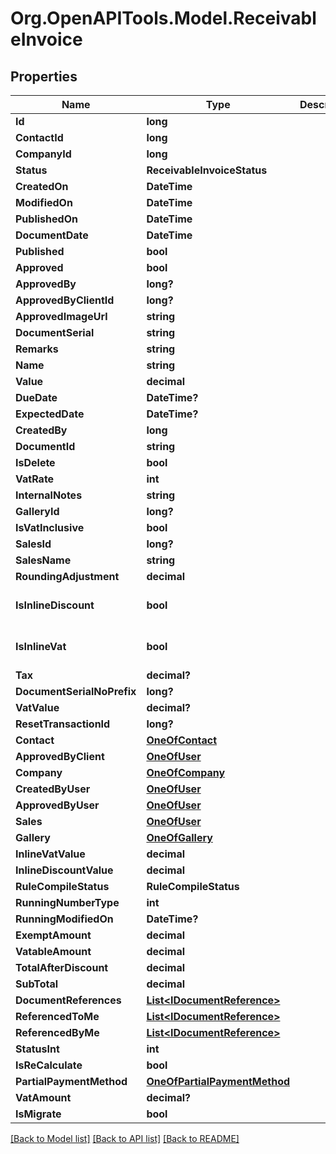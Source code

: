 # Org.OpenAPITools.Model.ReceivableInvoice

## Properties

Name | Type | Description | Notes
------------ | ------------- | ------------- | -------------
**Id** | **long** |  | [optional] 
**ContactId** | **long** |  | [optional] 
**CompanyId** | **long** |  | 
**Status** | **ReceivableInvoiceStatus** |  | [optional] 
**CreatedOn** | **DateTime** |  | 
**ModifiedOn** | **DateTime** |  | 
**PublishedOn** | **DateTime** |  | 
**DocumentDate** | **DateTime** |  | 
**Published** | **bool** |  | [optional] 
**Approved** | **bool** |  | [optional] 
**ApprovedBy** | **long?** |  | [optional] 
**ApprovedByClientId** | **long?** |  | [optional] 
**ApprovedImageUrl** | **string** |  | [optional] 
**DocumentSerial** | **string** |  | [optional] 
**Remarks** | **string** |  | [optional] 
**Name** | **string** |  | [optional] 
**Value** | **decimal** |  | [optional] 
**DueDate** | **DateTime?** |  | [optional] 
**ExpectedDate** | **DateTime?** |  | [optional] 
**CreatedBy** | **long** |  | [optional] 
**DocumentId** | **string** |  | [optional] 
**IsDelete** | **bool** |  | [optional] 
**VatRate** | **int** |  | [optional] 
**InternalNotes** | **string** |  | [optional] 
**GalleryId** | **long?** |  | [optional] 
**IsVatInclusive** | **bool** |  | [optional] 
**SalesId** | **long?** |  | [optional] 
**SalesName** | **string** |  | [optional] 
**RoundingAdjustment** | **decimal** |  | [optional] 
**IsInlineDiscount** | **bool** |  | [optional] [default to false]
**IsInlineVat** | **bool** |  | [optional] [default to false]
**Tax** | **decimal?** |  | [optional] 
**DocumentSerialNoPrefix** | **long?** |  | [optional] 
**VatValue** | **decimal?** |  | [optional] 
**ResetTransactionId** | **long?** |  | [optional] 
**Contact** | [**OneOfContact**](OneOfContact.md) |  | [optional] 
**ApprovedByClient** | [**OneOfUser**](OneOfUser.md) |  | [optional] 
**Company** | [**OneOfCompany**](OneOfCompany.md) |  | [optional] 
**CreatedByUser** | [**OneOfUser**](OneOfUser.md) |  | [optional] 
**ApprovedByUser** | [**OneOfUser**](OneOfUser.md) |  | [optional] 
**Sales** | [**OneOfUser**](OneOfUser.md) |  | [optional] 
**Gallery** | [**OneOfGallery**](OneOfGallery.md) |  | [optional] 
**InlineVatValue** | **decimal** |  | [optional] 
**InlineDiscountValue** | **decimal** |  | [optional] 
**RuleCompileStatus** | **RuleCompileStatus** |  | [optional] 
**RunningNumberType** | **int** |  | [optional] 
**RunningModifiedOn** | **DateTime?** |  | [optional] 
**ExemptAmount** | **decimal** |  | [optional] 
**VatableAmount** | **decimal** |  | [optional] 
**TotalAfterDiscount** | **decimal** |  | [optional] 
**SubTotal** | **decimal** |  | [optional] 
**DocumentReferences** | [**List&lt;IDocumentReference&gt;**](IDocumentReference.md) |  | [optional] 
**ReferencedToMe** | [**List&lt;IDocumentReference&gt;**](IDocumentReference.md) |  | [optional] 
**ReferencedByMe** | [**List&lt;IDocumentReference&gt;**](IDocumentReference.md) |  | [optional] 
**StatusInt** | **int** |  | [optional] 
**IsReCalculate** | **bool** |  | [optional] 
**PartialPaymentMethod** | [**OneOfPartialPaymentMethod**](OneOfPartialPaymentMethod.md) |  | [optional] 
**VatAmount** | **decimal?** |  | [optional] 
**IsMigrate** | **bool** |  | [optional] 

[[Back to Model list]](../README.md#documentation-for-models) [[Back to API list]](../README.md#documentation-for-api-endpoints) [[Back to README]](../README.md)

